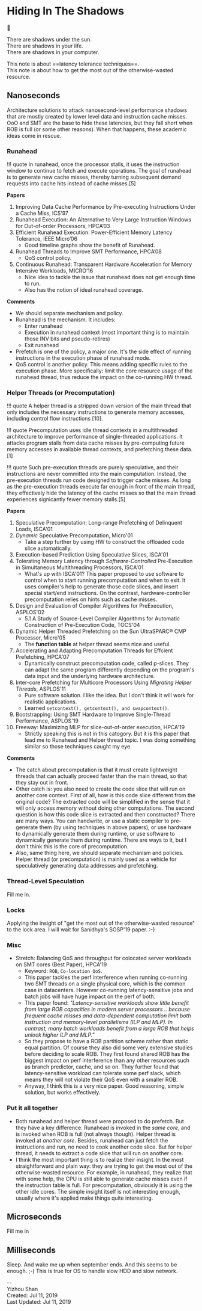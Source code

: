 # Hiding In The Shadows

:vertical_traffic_light:

There are shadows under the sun.  
There are shadows in your life.  
There are shadows in your computer.  

This note is about ==latency tolerance techniques==.  
This note is about how to get the most out of the otherwise-wasted resource.

## Nanoseconds

Architecture solutions to attack nanosecond-level performance shadows
that are mostly created by lower level data and instruction cache misses.
OoO and SMT are the base to hide these latencies, but they fall short
when ROB is full (or some other reasons).
When that happens, these academic ideas come in rescue.

### Runahead

!!! quote
    In runahead, once the processor stalls, it uses the instruction window to
    continue to fetch and execute operations. The goal of runahead is to generate
    new cache misses, thereby turning subsequent demand requests into cache hits
    instead of cache misses.[5]

**Papers**

1. Improving Data Cache Performance by Pre-executing Instructions Under a Cache Miss, ICS’97
2. Runahead Execution: An Alternative to Very Large Instruction Windows for Out-of-order Processors, HPCA’03
3. Efficient Runahead Execution: Power-Efficient Memory Latency Tolerance, IEEE Micro’06
    - Good timeline graphs show the benefit of Runahead.
4. Runahead Threads to Improve SMT Performance, HPCA’08
    - QoS control policy.
5. Continuous Runahead: Transparent Hardware Acceleration for Memory Intensive Workloads, MICRO’16
    - Nice idea to tackle the issue that runahead does not get enough time to run.
    - Also has the notion of ideal runahead coverage.

**Comments**

- We should separate mechanism and policy.
- Runahead is the mechanism. It includes:
    - Enter runahead
    - Execution in runahead context (most important thing is to maintain those INV bits and pseudo-retires)
    - Exit runahead
- Prefetch is one of the policy, a major one. It's the side effect of running instructions in the execution phase of runahead mode.
- QoS control is another policy. This means adding specific rules to the execution phase. More specifically: limit the core resource usage of the runahead thread, thus reduce the impact on the co-running HW thread.


### Helper Threads (or Precomputation)

!!! quote
    A helper thread is a stripped down version of the main thread that
    only includes the necessary instructions to generate memory accesses,
    including control flow instructions [10].

!!! quote
    Precomputation uses idle thread contexts in a multithreaded architecture
    to improve performance of single-threaded applications.
    It attacks program stalls from data cache misses by
    pre-computing future memory accesses in available thread
    contexts, and prefetching these data.[1]

!!! quote
    Such pre-execution threads are
    purely speculative, and their instructions are never committed
    into the main computation. Instead, the pre-execution
    threads run code designed to trigger cache misses. As long
    as the pre-execution threads execute far enough in front of
    the main thread, they effectively hide the latency of the
    cache misses so that the main thread experiences signicantly fewer memory stalls.[5]

**Papers**

1. Speculative Precomputation: Long-range Prefetching of Delinquent Loads, ISCA'01
2. *Dynamic* Speculative Precomputation, Micro'01
    - Take a step further by using HW to construct the offloaded code slice automatically.
3. Execution-based Prediction Using Speculative Slices, ISCA'01
4. Tolerating Memory Latency through *Software-Controlled* Pre-Execution in Simultaneous Multithreading Processors, ISCA'01
    - What's up with ISCA'01? This paper proposed to use software to control
    when to start running precomputation and when to exit. It uses compiler's
    help to generate those code slices, and insert special start/end instructions.
    On the contrast, hardware-controller precomputation relies on hints such
    as cache misses.
5. Design and Evaluation of Compiler Algorithms for PreExecution, ASPLOS'02
    - 5.1 A Study of Source-Level Compiler Algorithms for Automatic Construction of Pre-Execution Code, TOCS'04
6. Dynamic Helper Threaded Prefetching on the Sun UltraSPARC® CMP Processor, Micro'05
    - The **function table** at helper thread seems nice and useful.
7. Accelerating and Adapting Precomputation Threads for Effcient Prefetching, HPCA'07
    - Dynamically construct precomputation code, called p-slices. They can adapt
    the same program differently depending on the program's data input and the underlying
    hardware architecture.
8. Inter-core Prefetching for Multicore Processors Using *Migrating Helper Threads*, ASPLOS'11
    - Pure software solution. I like the idea. But I don't think it will
    work for realistic applications.
    - Learned `setcontext(), getcontext(), and swapcontext()`.
9. Bootstrapping: Using SMT Hardware to Improve Single-Thread Performance, ASPLOS'19
10. Freeway: Maximizing MLP for slice-out-of-order execution, HPCA'19
    - Strictly speaking this is not in this catogory. But it is this paper
      that lead me to Runahead and Helper thread topic. I was doing
      something similar so those techniques caught my eye.

**Comments**

- The catch about precomputation is that it must create lightweight threads
  that can actually proceed faster than the main thread, so that they
  stay out in front.
- Other catch is: you also need to create the code slice that will
  run on another core context. First of all, how is this code slice different
  from the original code? The extracted code will be simplified in the sense
  that it will only access memory without doing other computations.
  The second question is how this code slice is extracted and then constructed?
  There are many ways. You can handwrite, or use a static compiler to pre-generate
  them (by using techniques in above papers), or use hardware to dynamically
  generate them during runtime, or use software to dynamically generate them during runtime.
  There are ways to it, but I don't think this is the core of precomputation.
- Also, same thing here, we should separate mechanism and policies.
  Helper thread (or precomputation) is mainly used as a vehicle
  for speculatively generating data addresses and prefetching.

### Thread-Level Speculation

Fill me in.

### Locks

Applying the insight of "get the most out of the otherwise-wasted resource"
to the lock area. I will wait for Sanidhya's SOSP'19 paper. :-)

### Misc

- Stretch: Balancing QoS and throughput for colocated server workloads on SMT cores (Best Paper), HPCA'19
    - Keyword: `ROB`, `Co-location QoS`.
    - This paper tackles the perf interference when running co-running two SMT threads
      on a single physical core, which is the common case in datacenters.
      However co-running latency-sensitive jobs and batch jobs will
      have huge impact on the perf of both.
    - This paper found: *"Latency-sensitive workloads show little benefit
      from large ROB capacities in modern server processors .. because frequent
      cache misses and data-dependent computation limit both instruction
      and memory-level parallelisms (ILP and MLP). In contrast, many batch
      workloads benefit from a large ROB that helps unlock higher ILP and MLP."*
    - So they propose to have a ROB partition scheme rather than static equal
      partition. Of course they also did some very extensive studies before
      deciding to scale ROB. They first found shared ROB has the biggest
      impact on perf interference than any other resources such as branch
      predictor, cache, and so on. They further found that latency-sensitive
      workload can tolerate some perf slack, which means they will not
      violate their QoS even with a smaller ROB.
    - Anyway, I think this is a very nice paper. Good reasoning, simple solution,
      but works effectively.

###  Put it all together

- Both runahead and helper thread were proposed to do prefetch.
  But they have a key difference. Runahead is invoked in the *same core*,
  and is invoked when ROB is full (not always though). Helper thread is
  invoked at *another core*. Besides, runahead can just fetch the
  instructions and run, no need to cook another code slice. But for
  helper thread, it needs to extract a code slice that will run on another core.
- I think the most important thing is to realize their insight.
  In the most straightforward and plain way: they are trying to
  get the most out of the otherwise-wasted resource. For example,
  in runahead, they realize that with some help, the CPU is still
  able to generate cache misses even if the instruction table is full.
  For precomputation, obviously it is using the other idle cores.
  The simple insight itself is not interesting enough, usually
  where it's applied make things quite interesting.

##  Microseconds

Fill me in

##  Milliseconds

Sleep. And wake me up when september ends. And this seems to be enough. ;-)
This is true for OS to handle slow HDD and slow network.


--  
Yizhou Shan  
Created: Jul 11, 2019  
Last Updated: Jul 11, 2019
